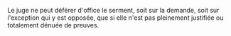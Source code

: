 Le juge ne peut déférer d'office le serment, soit sur la demande, soit sur l'exception qui y est opposée, que si elle n'est pas pleinement justifiée ou totalement dénuée de preuves.
